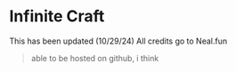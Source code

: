 # Infinite Craft
This has been updated (10/29/24)
All credits go to Neal.fun
> able to be hosted on github, i think
